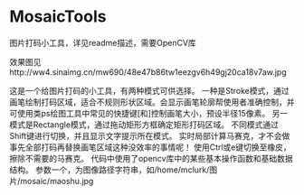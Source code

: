 MosaicTools
===========

图片打码小工具，详见readme描述，需要OpenCV库

效果图见http://ww4.sinaimg.cn/mw690/48e47b86tw1eezgv6h49gj20ca18v7aw.jpg

这是一个给图片打码的小工具，有两种模式可供选择。
一种是Stroke模式，通过画笔绘制打码区域，适合不规则形状区域。会显示画笔轮廓帮使用者准确控制，并可使用类ps绘图工具中常见的快捷键[和]控制画笔大小，预设半径15像素。
另一模式是Rectangle模式，通过拖动矩形方框确定矩形打码区域。
不同模式通过Shift键进行切换，并且显示文字提示所在模式。
实时局部计算马赛克，才不会做事先全部打码再替换画笔区域这种没效率的事情呢！
使用Ctrl或e键切换至橡皮，擦除不需要的马赛克。
代码中使用了opencv库中的某些基本操作函数和基础数据结构。
参数一个，为图像路径字符串，如/home/mclurk/图片/mosaic/maoshu.jpg
